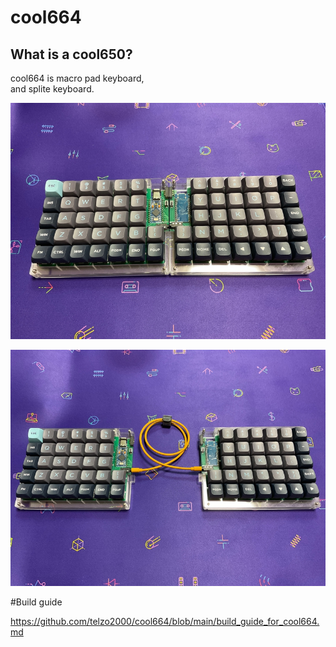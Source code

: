 # cool664

## What is a cool650?

cool664 is macro pad keyboard,
<br>
and splite keyboard.
<br>

![](img/img00001.jpg)

![](img/img00002.jpg)

#Build guide

https://github.com/telzo2000/cool664/blob/main/build_guide_for_cool664.md
